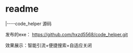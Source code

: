 # readme

|----code_helper   源码

发布的exe： https://github.com/hxzd5568/code_helper.git

效果展示：智能引流+便捷搜索+自适应关闭

